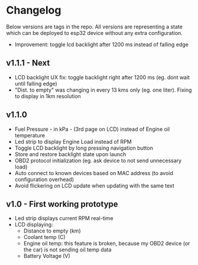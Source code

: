 # Changelog

Below versions are tags in the repo. All versions are representing a state which can be deployed to esp32 device 
without any extra configuration.

- Improvement: toggle lcd backlight after 1200 ms instead of falling edge

## v1.1.1 - Next
- LCD backlight UX fix: toggle backlight right after 1200 ms (eg. dont wait until falling edge)
- "Dist. to empty" was changing in every 13 kms only (eg. one liter). Fixing to display in 1km resolution

## v1.1.0
- Fuel Pressure - in kPa - (3rd page on LCD) instead of Engine oil temperature
- Led strip to display Engine Load instead of RPM
- Toggle LCD backlight by long pressing navigation button
- Store and restore backlight state upon launch
- OBD2 protocol initialization (eg. ask device to not send unnecessary load)
- Auto connect to known devices based on MAC address (to avoid configuration overhead)
- Avoid flickering on LCD update when updating with the same text

## v1.0 - First working prototype
 - Led strip displays current RPM real-time
 - LCD displaying: 
   - Distance to empty (km)
   - Coolant temp (C)
   - Engine oil temp: this feature is broken, because my OBD2 device (or the car) is not sending oil temp data
   - Battery Voltage (V)